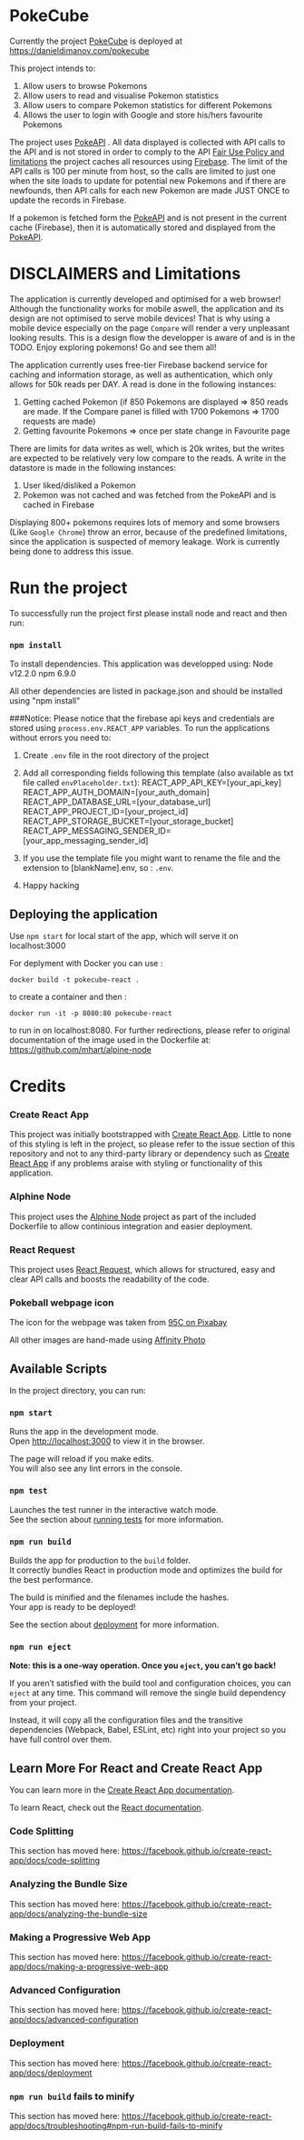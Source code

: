 # PokeCube
Currently the project [PokeCube](https://danieldimanov.com/pokecube) is deployed at https://danieldimanov.com/pokecube

This project intends to:
1. Allow users to browse Pokemons
2. Allow users to read and visualise Pokemon statistics
3. Allow users to compare Pokemon statistics for different Pokemons
4. Allows the user to login with Google and store his/hers favourite Pokemons

The project uses [PokeAPI](https://pokeapi.co/docs/v2.html) . All data displayed is collected with API calls to the API and is not stored in order to comply to the API [Fair Use Policy and limitations](https://pokeapi.co/docs/v2.html) the project caches all resources using [Firebase](https://console.firebase.google.com/). The limit of the API calls is 100 per minute from host, so the calls are limited to just one when the site loads to update for potential new Pokemons and if there are newfounds, then API calls for each new Pokemon are made JUST ONCE to update the records in Firebase. 

If a pokemon is fetched form the [PokeAPI](https://pokeapi.co/docs/v2.html) and is not present in the current cache (Firebase), then it is automatically stored and displayed from the [PokeAPI](https://pokeapi.co/docs/v2.html).

# DISCLAIMERS and Limitations

The application is currently developed and optimised for a web browser! Although the functionality works for mobile aswell, the application and its design are not optimised to serve mobile devices! That is why using a mobile device especially on the page `Compare` will render a very unpleasant looking results. This is a design flow the developper is aware of and is in the TODO. Enjoy exploring pokemons! Go and see them all! 

The application currently uses free-tier Firebase backend service for caching and information storage, as well as authentication, which only allows for 50k reads per DAY. A read is done in the following instances:
1. Getting cached Pokemon (if 850 Pokemons are displayed => 850 reads are made. If the Compare panel is filled with 1700 Pokemons => 1700 requests are made)
2. Getting favourite Pokemons => once per state change in Favourite page

There are limits for data writes as well, which is 20k writes, but the writes are expected to be relatively very low compare to the reads. A write in the datastore is made in the following instances:
1. User liked/disliked a Pokemon
2. Pokemon was not cached and was fetched from the PokeAPI and is cached in Firebase

Displaying 800+ pokemons requires lots of memory and some browsers (Like `Google Chrome`) throw an error, because of the predefined limitations, since the application is suspected of memory leakage. Work is currently being done to address this issue.


# Run the project
To successfully run the project first please install node and react and then run:
### `npm install`
To install dependencies. This application was developped using:
Node v12.2.0
npm  6.9.0

All other dependencies are listed in package.json and should be installed using "npm install"

###Notice:
Please notice that the firebase api keys and credentials are stored using `process.env.REACT_APP` variables. To run the applications without errors you need to:

1. Create `.env` file in the root directory of the project

2. Add all corresponding fields following this template (also available as txt file called `envPlaceholder.txt`):
REACT_APP_API_KEY=[your_api_key]
REACT_APP_AUTH_DOMAIN=[your_auth_domain]
REACT_APP_DATABASE_URL=[your_database_url]
REACT_APP_PROJECT_ID=[your_project_id]
REACT_APP_STORAGE_BUCKET=[your_storage_bucket]
REACT_APP_MESSAGING_SENDER_ID=[your_app_messaging_sender_id]

3. If you use the template file you might want to rename the file and the extension to [blankName].env, so : `.env`.

4. Happy hacking



## Deploying the application

Use `npm start` 
for local start of the app, which will serve it on localhost:3000


 For deplyment with Docker you can use :

`docker build -t pokecube-react .` 

 to create a container and then :

 `docker run -it -p 8080:80 pokecube-react` 
 
 to run in on localhost:8080. For further redirections, please refer to original documentation of the image used in the Dockerfile at: https://github.com/mhart/alpine-node 



# Credits

### Create React App
This project was initially bootstrapped with [Create React App](https://github.com/facebook/create-react-app). Little to none of this styling is left in the project, so please refer to the issue section of this repository and not to any third-party library or dependency such as [Create React App](https://github.com/facebook/create-react-app) if any problems araise with styling or functionality of this application.

### Alphine Node
This project uses the [Alphine Node](https://github.com/mhart/alpine-node) project as part of the included Dockerfile to allow continious integration and easier deployment.

### React Request
This project uses [React Request](https://www.npmjs.com/package/react-request), which allows for structured, easy and clear API calls and boosts the readability of the code.

### Pokeball webpage icon
The icon for the webpage was taken from [95C on Pixabay](https://pixabay.com/illustrations/pokeball-pokemon-game-ball-1594373/) 

All other images are hand-made using [Affinity Photo](https://affinity.serif.com/en-gb/photo/)


## Available Scripts

In the project directory, you can run:

### `npm start`

Runs the app in the development mode.<br>
Open [http://localhost:3000](http://localhost:3000) to view it in the browser.

The page will reload if you make edits.<br>
You will also see any lint errors in the console.

### `npm test`

Launches the test runner in the interactive watch mode.<br>
See the section about [running tests](https://facebook.github.io/create-react-app/docs/running-tests) for more information.

### `npm run build`

Builds the app for production to the `build` folder.<br>
It correctly bundles React in production mode and optimizes the build for the best performance.

The build is minified and the filenames include the hashes.<br>
Your app is ready to be deployed!

See the section about [deployment](https://facebook.github.io/create-react-app/docs/deployment) for more information.

### `npm run eject`

**Note: this is a one-way operation. Once you `eject`, you can’t go back!**

If you aren’t satisfied with the build tool and configuration choices, you can `eject` at any time. This command will remove the single build dependency from your project.

Instead, it will copy all the configuration files and the transitive dependencies (Webpack, Babel, ESLint, etc) right into your project so you have full control over them.

## Learn More For React and Create React App

You can learn more in the [Create React App documentation](https://facebook.github.io/create-react-app/docs/getting-started).

To learn React, check out the [React documentation](https://reactjs.org/).

### Code Splitting

This section has moved here: https://facebook.github.io/create-react-app/docs/code-splitting

### Analyzing the Bundle Size

This section has moved here: https://facebook.github.io/create-react-app/docs/analyzing-the-bundle-size

### Making a Progressive Web App

This section has moved here: https://facebook.github.io/create-react-app/docs/making-a-progressive-web-app

### Advanced Configuration

This section has moved here: https://facebook.github.io/create-react-app/docs/advanced-configuration

### Deployment

This section has moved here: https://facebook.github.io/create-react-app/docs/deployment

### `npm run build` fails to minify

This section has moved here: https://facebook.github.io/create-react-app/docs/troubleshooting#npm-run-build-fails-to-minify
